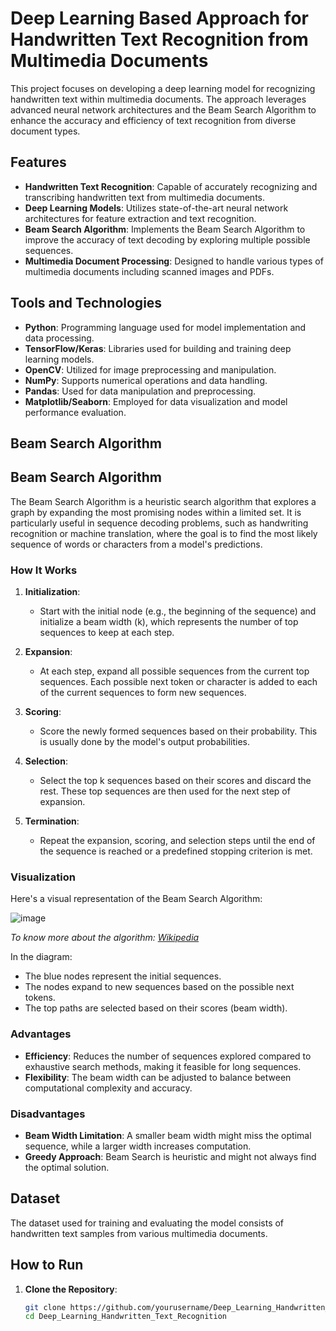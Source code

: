 # Deep Learning Based Approach for Handwritten Text Recognition from Multimedia Documents

This project focuses on developing a deep learning model for recognizing handwritten text within multimedia documents. The approach leverages advanced neural network architectures and the Beam Search Algorithm to enhance the accuracy and efficiency of text recognition from diverse document types.

## Features

- **Handwritten Text Recognition**: Capable of accurately recognizing and transcribing handwritten text from multimedia documents.
- **Deep Learning Models**: Utilizes state-of-the-art neural network architectures for feature extraction and text recognition.
- **Beam Search Algorithm**: Implements the Beam Search Algorithm to improve the accuracy of text decoding by exploring multiple possible sequences.
- **Multimedia Document Processing**: Designed to handle various types of multimedia documents including scanned images and PDFs.

## Tools and Technologies

- **Python**: Programming language used for model implementation and data processing.
- **TensorFlow/Keras**: Libraries used for building and training deep learning models.
- **OpenCV**: Utilized for image preprocessing and manipulation.
- **NumPy**: Supports numerical operations and data handling.
- **Pandas**: Used for data manipulation and preprocessing.
- **Matplotlib/Seaborn**: Employed for data visualization and model performance evaluation.

## Beam Search Algorithm

## Beam Search Algorithm

The Beam Search Algorithm is a heuristic search algorithm that explores a graph by expanding the most promising nodes within a limited set. It is particularly useful in sequence decoding problems, such as handwriting recognition or machine translation, where the goal is to find the most likely sequence of words or characters from a model's predictions.

### How It Works

1. **Initialization**:
   - Start with the initial node (e.g., the beginning of the sequence) and initialize a beam width (k), which represents the number of top sequences to keep at each step.

2. **Expansion**:
   - At each step, expand all possible sequences from the current top sequences. Each possible next token or character is added to each of the current sequences to form new sequences.

3. **Scoring**:
   - Score the newly formed sequences based on their probability. This is usually done by the model's output probabilities.

4. **Selection**:
   - Select the top k sequences based on their scores and discard the rest. These top sequences are then used for the next step of expansion.

5. **Termination**:
   - Repeat the expansion, scoring, and selection steps until the end of the sequence is reached or a predefined stopping criterion is met.

### Visualization

Here's a visual representation of the Beam Search Algorithm:

![image](https://github.com/user-attachments/assets/f4951a58-aeae-4c52-8f68-67a6ec8c1af9)

*To know more about the algorithm: [Wikipedia](https://en.wikipedia.org/wiki/Beam_search)*

In the diagram:
- The blue nodes represent the initial sequences.
- The nodes expand to new sequences based on the possible next tokens.
- The top paths are selected based on their scores (beam width).

### Advantages

- **Efficiency**: Reduces the number of sequences explored compared to exhaustive search methods, making it feasible for long sequences.
- **Flexibility**: The beam width can be adjusted to balance between computational complexity and accuracy.

### Disadvantages

- **Beam Width Limitation**: A smaller beam width might miss the optimal sequence, while a larger width increases computation.
- **Greedy Approach**: Beam Search is heuristic and might not always find the optimal solution.


## Dataset

The dataset used for training and evaluating the model consists of handwritten text samples from various multimedia documents.

## How to Run

1. **Clone the Repository**:
   ```bash
   git clone https://github.com/yourusername/Deep_Learning_Handwritten_Text_Recognition.git
   cd Deep_Learning_Handwritten_Text_Recognition
   ```
